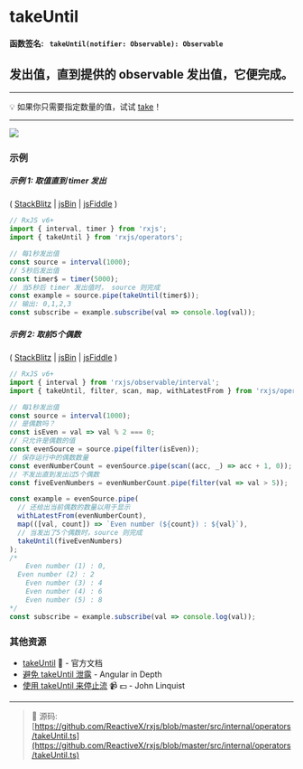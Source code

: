 # takeUntil

#### 函数签名: ` takeUntil(notifier: Observable): Observable`

## 发出值，直到提供的 observable 发出值，它便完成。

---

:bulb: 如果你只需要指定数量的值，试试 [take](take.md)！

---

<div class="ua-ad"><a href="https://ultimatecourses.com/courses/rxjs"><img src="https://ultimatecourses.com/assets/img/banners/rxjs-banner-desktop.svg"></a></div>

### 示例

##### 示例 1: 取值直到 timer 发出

(
[StackBlitz](https://stackblitz.com/edit/typescript-ujwjbg?file=index.ts&devtoolsheight=100)
| [jsBin](http://jsbin.com/yevuhukeja/1/edit?js,console) |
[jsFiddle](https://jsfiddle.net/btroncone/zbe9dzb9/) )

```js
// RxJS v6+
import { interval, timer } from 'rxjs';
import { takeUntil } from 'rxjs/operators';

// 每1秒发出值
const source = interval(1000);
// 5秒后发出值
const timer$ = timer(5000);
// 当5秒后 timer 发出值时， source 则完成
const example = source.pipe(takeUntil(timer$));
// 输出: 0,1,2,3
const subscribe = example.subscribe(val => console.log(val));
```

##### 示例 2: 取前5个偶数

(
[StackBlitz](https://stackblitz.com/edit/typescript-djhv7s?file=index.ts&devtoolsheight=100)
| [jsBin](http://jsbin.com/doquqecara/1/edit?js,console) |
[jsFiddle](https://jsfiddle.net/btroncone/0dLeksLe/) )

```js
// RxJS v6+
import { interval } from 'rxjs/observable/interval';
import { takeUntil, filter, scan, map, withLatestFrom } from 'rxjs/operators';

// 每1秒发出值
const source = interval(1000);
// 是偶数吗？
const isEven = val => val % 2 === 0;
// 只允许是偶数的值
const evenSource = source.pipe(filter(isEven));
// 保存运行中的偶数数量
const evenNumberCount = evenSource.pipe(scan((acc, _) => acc + 1, 0));
// 不发出直到发出过5个偶数
const fiveEvenNumbers = evenNumberCount.pipe(filter(val => val > 5));

const example = evenSource.pipe(
  // 还给出当前偶数的数量以用于显示
  withLatestFrom(evenNumberCount),
  map(([val, count]) => `Even number (${count}) : ${val}`),
  // 当发出了5个偶数时，source 则完成
  takeUntil(fiveEvenNumbers)
);
/*
	Even number (1) : 0,
  Even number (2) : 2
	Even number (3) : 4
	Even number (4) : 6
	Even number (5) : 8
*/
const subscribe = example.subscribe(val => console.log(val));
```

### 其他资源

- [takeUntil](https://cn.rx.js.org/class/es6/Observable.js~Observable.html#instance-method-takeUntil) :newspaper: - 官方文档
- [避免 takeUntil 泄露](https://blog.angularindepth.com/rxjs-avoiding-takeuntil-leaks-fb5182d047ef) -
  Angular in Depth
- [使用 takeUntil 来停止流](https://egghead.io/lessons/rxjs-stopping-a-stream-with-takeuntil?course=step-by-step-async-javascript-with-rxjs) :video_camera: :dollar: - John Linquist

---
> :file_folder: 源码:  [https://github.com/ReactiveX/rxjs/blob/master/src/internal/operators/takeUntil.ts](https://github.com/ReactiveX/rxjs/blob/master/src/internal/operators/takeUntil.ts)
